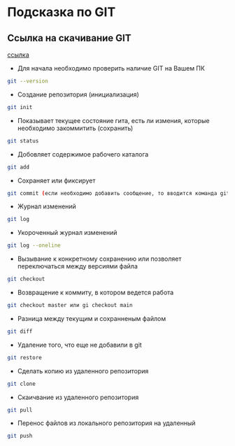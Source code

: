 # Подсказка по  GIT

## Ссылка на скачивание GIT
[ссылка](https://git-scm.com/downloads) 


* Для начала необходимо проверить наличие GIT на Вашем ПК

```sh
git --version 
```

* Создание репозитория (инициализация)

```sh
git init
```

* Показывает текущее состояние гита, есть ли измения, которые необходимо закоммитить (сохранить)

```sh
git status
```

* Добовляет содержимое рабочего каталога

```sh
git add
```

* Сохраняет или фиксирует 

```sh
git commit (если необходимо добавить сообщение, то вводится команда git commit -m "text")
```

* Журнал изменений

```sh
git log
```

* Укороченный журнал изменений

```sh
git log --oneline
```

* Вызывание к конкретному сохранению или позволяет переключаться между версиями файла

```sh
git checkout
```

* Возвращение к коммиту, в котором ведется работа 

```sh
git checkout master или gi checkout main
```

* Разница между текущим и сохранненым файлом

```sh
git diff
``` 

* Удаление того, что еще не добавили в git

```sh
git restore
```

* Сделать копию из удаленного репозитория

```sh
git clone
```

* Скаичвание из удаленного репозитория

```sh
git pull
```

* Перенос файлов из локального репозитория на удаленный 

```sh
git push
```
